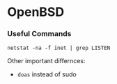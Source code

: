 # OpenBSD

### Useful Commands

```text
netstat -na -f inet | grep LISTEN
```

Other important differnces:

*  `doas` instead of sudo

